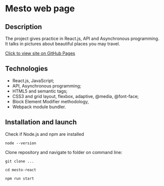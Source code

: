 # Mesto web page

## Description

The project gives practice in React.js, API and Asynchronous programming. It talks in pictures about beautiful places you may travel.

[Click to view site on GitHub Pages](https://timurgain.github.io/mesto-react/)

## Technologies

- React.js, JavaScript;
- API, Asynchronous programming;
- HTML5 and semantic tags;
- CSS3 and grid layout, flexbox, adaptive, @media, @font-face;
- Block Element Modifier methodology,
- Webpack module bundler.

## Installation and launch

Check if Node.js and npm are installed
```
node --version
```

Clone repository and navigate to folder on command line:
```
git clone ...
```

```
cd mesto-react
```

```
npm run start
